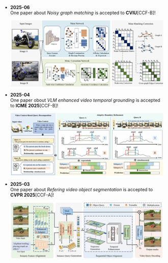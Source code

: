 - **2025-06**  
  One paper about *Noisy graph matching* is accepted to **CVIU**[CCF-B]! 

  <img src="static/assets/img/cviu.jpg" class="pub-img"> 

- **2025-04**  
  One paper obout *VLM enhanced video temporal grounding* is accepted to **ICME 2025**[CCF-B]! 

  <img src="static/assets/img/icme.JPG" class="pub-img"> 

- **2025-03**  
  One paper about *Refering video object segmentation* is accepted to **CVPR 2025**[CCF-A]!

  <img src="static/assets/img/cvpr.JPG" class="pub-img">